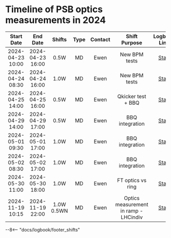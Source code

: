 
# Timeline of PSB optics measurements in 2024

<!--
    Logbook Links: [LINK_NAME](logbook://date, logbook_id, event_id)
    Shifts:  W - Weekdays (Day) WN - Weekdays (Night) H - Holidays or weekend (Day) HN - Holidays or weekend (Night)
    Tooltips: *[SHIFT PURPOSE TEXT]: Text inside the tooltip
-->

<!-- | 2024-04-18 08:30 | 2024-04-18 13:30 |  0.5W  |   MD    |  Ewen   |     RDT meas with ACD + tests of new RF users             | [Start](logbook://2024-04-18,2621,3752065) | -->

|    Start Date    |     End Date     |   Shifts   | Type | Contact |             Shift Purpose             |                Logbook Link                |
|:----------------:|:----------------:|:----------:|:----:|:-------:|:-------------------------------------:|:------------------------------------------:|
| 2024-04-23 10:00 | 2024-04-23 16:00 |    0.5W    |  MD  |  Ewen   |             New BPM tests             | [Start](logbook://2024-04-23,2621,4054161) |
| 2024-04-24 08:30 | 2024-04-24 16:00 |    1.0W    |  MD  |  Ewen   |             New BPM tests             | [Start](logbook://2024-04-24,2621,4054991) |
| 2024-04-25 14:00 | 2024-04-25 16:00 |    0.5W    |  MD  |  Ewen   |          Qkicker test + BBQ           | [Start](logbook://2024-04-25,2621,4055865) |
| 2024-04-29 14:00 | 2024-04-29 17:00 |    0.5W    |  MD  |  Ewen   |            BBQ integration            | [Start](logbook://2024-04-29,2621,4058293) |
| 2024-05-01 09:30 | 2024-05-01 17:00 |    1.0W    |  MD  |  Ewen   |            BBQ integration            | [Start](logbook://2024-05-01,2621,4059264) |
| 2024-05-02 08:30 | 2024-05-02 17:00 |    1.0W    |  MD  |  Ewen   |            BBQ integration            | [Start](logbook://2024-05-02,2621,4059990) |
| 2024-05-30 11:00 | 2024-05-30 18:00 |    1.0W    |  MD  |  Ewen   |           FT optics vs ring           | [Start](logbook://2024-05-30,2621,4078549) |
| 2024-11-19 10:15 | 2024-11-19 22:00 | 1.0W 0.5WN |  MD  |  Ewen   | Optics measurement in ramp - LHCindiv | [Start](logbook://2024-11-19,2621,4187010) |

<!-- Tooltips -->

--8<-- "docs/logbook/footer_shifts"
